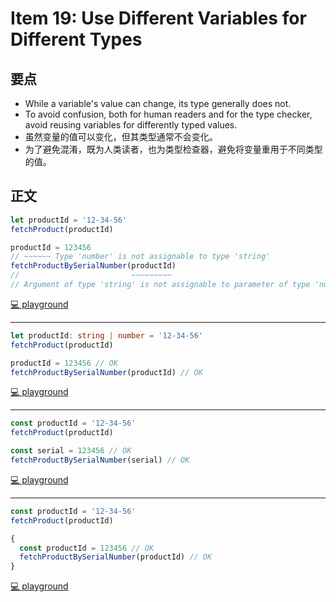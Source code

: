 # Item 19: Use Different Variables for Different Types

## 要点

- While a variable's value can change, its type generally does not.
- To avoid confusion, both for human readers and for the type checker, avoid reusing variables for differently typed values.
- 虽然变量的值可以变化，但其类型通常不会变化。
- 为了避免混淆，既为人类读者，也为类型检查器，避免将变量重用于不同类型的值。

## 正文

```ts
let productId = '12-34-56'
fetchProduct(productId)

productId = 123456
// ~~~~~~ Type 'number' is not assignable to type 'string'
fetchProductBySerialNumber(productId)
//                         ~~~~~~~~~
// Argument of type 'string' is not assignable to parameter of type 'number'
```

[💻 playground](https://www.typescriptlang.org/play/?ts=5.4.5#code/GYVwdgxgLglg9mABMAplCALACgJzgExGgAoZ8AuRAZyhxjAHMBKRAbwF8AoUSWBZNJlwEiUAEIBPAMoo6AQwA2AORABbAEazSFRGDWacLDpwVpEABzyFoASXyIAvIgBEARgBMAWgDMAFk8ArABszgDc3ILYVqLEliK2+EzhnHHWUHaOiB5+weEA9HmIAH4lpYgAKhLmKIgA5HoasrWIMFS6cFCIclRUMAxgcuqmiFBwI1U1tTR0jLUR6FHx4tKyMIoqjTix0QlJnAWIh0fHJ6fHpRcl+4UAgjgMaihgnXDA49V10-QMza3tnd1ev1BsNRhY5Dg5Ko0LJEK93pMGgY5kA)

---

```ts
let productId: string | number = '12-34-56'
fetchProduct(productId)

productId = 123456 // OK
fetchProductBySerialNumber(productId) // OK
```

[💻 playground](https://www.typescriptlang.org/play/?ts=5.4.5#code/GYVwdgxgLglg9mABMAplCALACgJzgExGgAoZ8AuRAZyhxjAHMBKRAbwF8AoUSWBZNJlwEiUAEIBPAMoo6AQwA2AORABbAEazSFRGDWacLDpwVpEABzyFoASR006jRAB9d+2YgC8iAEQBGACYAWgBmABYggFYANh8Abm5BbCtRYksRW3wmBM506yg7L0RA8Ji4xEQAekrEAHkAaUT0ZIzxaVkYRRUNLTzRO2yK6rrGoA)

---

```ts
const productId = '12-34-56'
fetchProduct(productId)

const serial = 123456 // OK
fetchProductBySerialNumber(serial) // OK
```

[💻 playground](https://www.typescriptlang.org/play/?ts=5.4.5#code/GYVwdgxgLglg9mABMAplCALACgJzgExGgAoZ8AuRAZyhxjAHMBKRAbwF8AoUSWBZNJlwEiUAEIBPAMoo6AQwA2AORABbAEazSFRGDWacLDpwgIaiAA55C0AJL5EAXkQAiAIwAmALQBmACxeAKwAbC4A3NyC2NaixFYidvhMESZmUNSyMIpOiJ7+IWGIiAD0xYgA8gDSkejRCeLSmYoqGlpUTQrJRaUV1UA)

---

```ts
const productId = '12-34-56'
fetchProduct(productId)

{
  const productId = 123456 // OK
  fetchProductBySerialNumber(productId) // OK
}
```

[💻 playground](https://www.typescriptlang.org/play/?ts=5.4.5#code/GYVwdgxgLglg9mABMAplCALACgJzgExGgAoZ8AuRAZyhxjAHMBKRAbwF8AoUSWBZNJlwEiUAEIBPAMoo6AQwA2AORABbAEazSFRGDWacLDpwgIaiAA55C0AJL5EAXkQAiAIwAmALQBmACxeAKwAbC4A3NyC2NaixFYidvhMEZysnIiIpmDm8TZQ9k6Inv4hYRkA9OWIAPIA0ukC6NEJ4tKyMIoqGlq5ovbJFVV1nFxAA)
